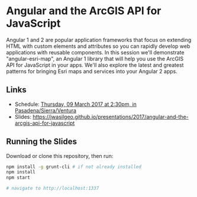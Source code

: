 # Angular and the ArcGIS API for JavaScript

Angular 1 and 2 are popular application frameworks that focus on extending HTML with custom elements and attributes so you can rapidly develop web applications with reusable components. In this session we'll demonstrate "angular-esri-map", an Angular 1 library that will help you use the ArcGIS API for JavaScript in your apps. We'll also explore the latest and greatest patterns for bringing Esri maps and services into your Angular 2 apps.

## Links

- Schedule: [Thursday, 09 March 2017 at 2:30pm, in Pasadena/Sierra/Ventura](https://devsummitps17.schedule.esri.com/session-catalog/1767408815)
- Slides: <https://jwasilgeo.github.io/presentations/2017/angular-and-the-arcgis-api-for-javascript>

## Running the Slides

Download or clone this repository, then run:

```bash
npm install -g grunt-cli # if not already installed
npm install
npm start

# navigate to http://localhost:1337
```
